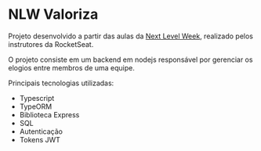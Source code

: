 # NLW Valoriza
Projeto desenvolvido a partir das aulas da [Next Level Week](https://nextlevelweek.com/), realizado pelos instrutores da RocketSeat.

O projeto consiste em um backend em nodejs responsável por gerenciar os elogios entre membros de uma equipe.

Principais tecnologias utilizadas:
 - Typescript
 - TypeORM
 - Biblioteca Express
 - SQL
 - Autenticação
 - Tokens JWT
